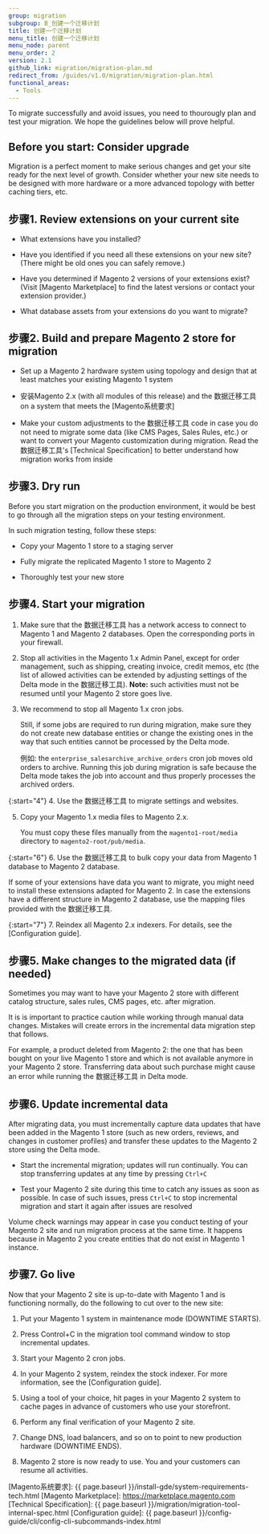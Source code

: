 ```yaml
---
group: migration
subgroup: B_创建一个迁移计划
title: 创建一个迁移计划
menu_title: 创建一个迁移计划
menu_node: parent
menu_order: 2
version: 2.1
github_link: migration/migration-plan.md
redirect_from: /guides/v1.0/migration/migration-plan.html
functional_areas:
  - Tools
---
```


To migrate successfully and avoid issues, you need to thourougly plan and test your migration. We hope the guidelines below will prove helpful.

## Before you start: Consider upgrade

Migration is a perfect moment to make serious changes and get your site ready for the next level of growth. Consider whether your new site needs to be designed with more hardware or a more advanced topology with better caching tiers, etc.

## 步骤1. Review extensions on your current site

* What extensions have you installed?

* Have you identified if you need all these extensions on your new site?  (There might be old ones you can safely remove.)

* Have you determined if Magento 2 versions of your extensions exist?  (Visit [Magento Marketplace] to find the latest versions or contact your extension provider.)

* What database assets from your extensions do you want to migrate?

## 步骤2. Build and prepare Magento 2 store for migration

* Set up a Magento 2 hardware system using topology and design that at least matches your existing Magento 1 system

* 安装Magento 2.x (with all modules of this release) and the 数据迁移工具 on a system that meets the [Magento系统要求]

* Make your custom adjustments to the 数据迁移工具 code in case you do not need to migrate some data (like CMS Pages, Sales Rules, etc.) or want to convert your Magento customization during migration. Read the 数据迁移工具's [Technical Specification] to better understand how migration works from inside

## 步骤3. Dry run

Before you start migration on the production environment, it would be best to go through all the migration steps on your testing environment.

In such migration testing, follow these steps:

* Copy your Magento 1 store to a staging server

* Fully migrate the replicated Magento 1 store to Magento 2

* Thoroughly test your new store

## 步骤4. Start your migration

1. Make sure that the 数据迁移工具 has a network access to connect to Magento 1 and Magento 2 databases. Open the corresponding ports in your firewall.

2. Stop all activities in the Magento 1.x Admin Panel, except for order management, such as shipping, creating invoice, credit memos, etc (the list of allowed activities can be extended by adjusting settings of the Delta mode in the 数据迁移工具). **Note:** such activities must not be resumed until your Magento 2 store goes live.

3. We recommend to stop all Magento 1.x cron jobs.

   Still, if some jobs are required to run during migration, make sure they do not create new database entities or change the existing ones in the way that such entities cannot be processed by the Delta mode.

   例如: the `enterprise_salesarchive_archive_orders` cron job moves old orders to archive. Running this job during migration is safe because the Delta mode takes the job into account and thus properly processes the archived orders.

{:start="4"}
4. Use the 数据迁移工具 to migrate settings and websites.

5. Copy your Magento 1.x media files to Magento 2.x.

   You must copy these files manually from the `magento1-root/media` directory to `magento2-root/pub/media`.

{:start="6"}
6. Use the 数据迁移工具 to bulk copy your data from Magento 1 database to Magento 2 database.

   If some of your extensions have data you want to migrate, you might need to install these extensions adapted for Magento 2. In case the extensions have a different structure in Magento 2 database, use the mapping files provided with the 数据迁移工具.

{:start="7"}
7. Reindex all Magento 2.x indexers. For details, see the [Configuration guide].

## 步骤5. Make changes to the migrated data (if needed)

Sometimes you may want to have your Magento 2 store with different catalog structure, sales rules, CMS pages, etc. after migration.

It is is important to practice caution while working through manual data changes. Mistakes will create errors in the incremental data migration step that follows.

For example, a product deleted from Magento 2: the one that has been bought on your live Magento 1 store and which is not available anymore in your Magento 2 store. Transferring data about such purchase might cause an error while running the 数据迁移工具 in Delta mode.

## 步骤6. Update incremental data

After migrating data, you must incrementally capture data updates that have been added in the Magento 1 store (such as new orders, reviews, and changes in customer profiles) and transfer these updates to the Magento 2 store using the Delta mode.

* Start the incremental migration; updates will run continually.
You can stop transferring updates at any time by pressing `Ctrl+C`

* Test your Magento 2 site during this time to catch any issues as soon as possible.
In case of such issues, press `Ctrl+C` to stop incremental migration and start it again after issues are resolved

<div class="bs-callout bs-callout-info" id="info">
  <p>Volume check warnings may appear in case you conduct testing of your Magento 2 site and run migration process at the same time. It happens because in Magento 2 you create entities that do not exist in Magento 1 instance.</p>
</div>

## 步骤7. Go live

Now that your Magento 2 site is up-to-date with Magento 1 and is functioning normally, do the following to cut over to the new site:

1. Put your Magento 1 system in maintenance mode (DOWNTIME STARTS).

2. Press Control+C in the migration tool command window to stop incremental updates.

3. Start your Magento 2 cron jobs.

4. In your Magento 2 system, reindex the stock indexer. For more information, see the [Configuration guide].

5. Using a tool of your choice, hit pages in your Magento 2 system to cache pages in advance of customers who use your storefront.

6. Perform any final verification of your Magento 2 site.

7. Change DNS, load balancers, and so on to point to new production hardware (DOWNTIME ENDS).

8. Magento 2 store is now ready to use. You and your customers can resume all activities.


<!-- LINK ADDRESSES -->
[Magento系统要求]: {{ page.baseurl }}/install-gde/system-requirements-tech.html
[Magento Marketplace]: https://marketplace.magento.com
[Technical Specification]: {{ page.baseurl }}/migration/migration-tool-internal-spec.html
[Configuration guide]: {{ page.baseurl }}/config-guide/cli/config-cli-subcommands-index.html
